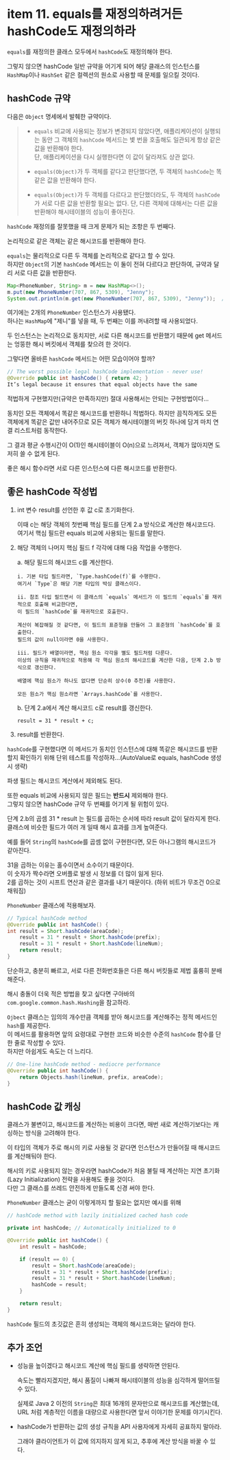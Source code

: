 # item 11. equals를 재정의하려거든 hashCode도 재정의하라

`equals`를 재정의한 클래스 모두에서 `hashCode`도 재정의해야 한다.

그렇지 않으면 hashCode 일반 규약을 어기게 되어 해당 클래스의 인스턴스를 `HashMap`이나 `HashSet` 같은 컬렉션의 원소로 사용할 때 문제를 일으킬 것이다.

## hashCode 규약

다음은 `Object` 명세에서 발췌한 규약이다.

> - `equals` 비교에 사용되는 정보가 변경되지 않았다면, 애플리케이션이 실행되는 동안 그 객체의 `hashCode` 메서드는 볓 번을 호출해도 일관되게 항상 같은 값을 반환해야 한다.  
>   단, 애플리케이션을 다시 실행한다면 이 값이 달라져도 상관 없다.
>
> - `equals(Object)`가 두 객체를 같다고 판단했다면, 두 객체의 `hashCode`는 똑같은 값을 반환해야 한다.
>
> - `equals(Object)`가 두 객체를 다르다고 판단했더라도, 두 객체의 `hashCode`가 서로 다른 값을 반환할 필요는 없다. 단, 다른 객체에 대해서는 다른 값을 반환해야 해시테이블의 성능이 좋아진다.

`hashCode` 재정의를 잘못했을 때 크게 문제가 되는 조항은 두 번째다.

논리적으로 같은 객체는 같은 해시코드를 반환해야 한다.

`equals`는 물리적으로 다른 두 객체를 논리적으로 같다고 할 수 있다.  
하지만 `Object`의 기본 `hashCode` 메서드는 이 둘이 전혀 다르다고 판단하여, 규약과 달리 서로 다른 값을 반환한다.

```java
Map<PhoneNumber, String> m = new HashMap<>();
m.put(new PhoneNumber(707, 867, 5309), "Jenny");
System.out.println(m.get(new PhoneNumber(707, 867, 5309), "Jenny"));  // null
```

여기에는 2개의 `PhoneNumber` 인스턴스가 사용됐다.  
하나는 `HashMap`에 "제니"를 넣을 때, 두 번째는 이를 꺼내려할 때 사용되었다.

두 인스턴스는 논리적으로 동치지만, 서로 다른 해시코드를 반환했기 때문에 get 메서드는 엉뚱한 해시 버킷에서 객체를 찾으려 한 것이다.

그렇다면 올바른 `hashCode` 메서드는 어떤 모습이어야 할까?

```java
// The worst possible legal hashCode implementation - never use!
@Override public int hashCode() { return 42; }
It’s legal because it ensures that equal objects have the same
```

적법하게 구현했지만(규약은 만족하지만) 절대 사용해서는 안되는 구현방법이다...

동치인 모든 객체에서 똑같은 해시코드를 반환하니 적법하다. 하지만 끔직하게도 모든 객체에게 똑같은 값만 내어주므로 모든 객체가 해시테이블의 버킷 하나에 담겨 마치 연결 리스트처럼 동작한다.

그 결과 평균 수행시간이 O(1)인 해시테이블이 O(n)으로 느려져서, 객체가 많아지면 도저히 쓸 수 없게 된다.

좋은 해시 함수라면 서로 다른 인스턴스에 다른 해시코드를 반환한다.

## 좋은 hashCode 작성법

1.  int 변수 result를 선언한 후 값 c로 초기화한다.

    이때 c는 해당 객체의 첫번째 핵심 필드를 단계 2.a 방식으로 계산한 해시코드다.  
    여기서 핵심 필드란 equals 비교에 사용되는 필드를 말한다.

2.  해당 객체의 나머지 핵심 필드 f 각각에 대해 다음 작업을 수행한다.

    a. 해당 필드의 해시코드 c를 계산한다.

        i. 기본 타입 필드라면, `Type.hashCode(f)`를 수행한다.
        여기서 `Type`은 해당 기본 타입의 박싱 클래스이다.

        ii. 참조 타입 필드면서 이 클래스의 `equals` 메서드가 이 필드의 `equals`를 재귀적으로 호출해 비교한다면,
        이 필드의 `hashCode`를 재귀적으로 호출한다.

        계산이 복잡해질 것 같다면, 이 필드의 표준형을 만들어 그 표준형의 `hashCode`를 호출한다.
        필드의 값이 null이라면 0을 사용한다.

        iii. 필드가 배열이라면, 핵심 원소 각각을 별도 필드처럼 다룬다.
        이상의 규칙을 재귀적으로 적용해 각 핵심 원소의 해시코드를 계산한 다음, 단계 2.b 방식으로 갱신한다.

        배열에 핵심 원소가 하나도 없다면 단순히 상수(0 추천)를 사용한다.

        모든 원소가 핵심 원소라면 `Arrays.hashCode`를 사용한다.

    b. 단계 2.a에서 계산 해시코드 c로 result를 갱신한다.

        result = 31 * result + c;

3.  result를 반환한다.

`hashCode`를 구현했다면 이 메서드가 동치인 인스턴스에 대해 똑같은 해시코드를 반환할지 확인하기 위해 단위 테스트를 작성하자...(AutoValue로 equals, hashCode 생성 시 생략)

파생 필드는 해시코드 계산에서 제외해도 된다.

또한 equals 비교에 사용되지 않은 필드는 **반드시** 제외해야 한다.  
그렇지 않으면 hashCode 규약 두 번째를 어기게 될 위험이 있다.

단계 2.b의 곱셈 31 \* result 는 필드를 곱하는 순서에 따라 result 값이 달라지게 한다.  
클래스에 비슷한 필드가 여러 개 일때 해시 효과를 크게 높여준다.

예를 들어 `String`의 `hashCode`를 곱셈 없이 구현한다면, 모든 아나그램의 해시코드가 같아진다.

31을 곱하는 이유는 홀수이면서 소수이기 때문이다.  
이 숫자가 짝수라면 오버플로 발생 시 정보를 더 많이 잃게 된다.  
2를 곱하는 것이 시프트 연산과 같은 결과를 내기 때문이다. (하위 비트가 무조건 0으로 채워짐)

`PhoneNumber` 클래스에 적용해보자.

```java
// Typical hashCode method
@Override public int hashCode() {
int result = Short.hashCode(areaCode);
    result = 31 * result + Short.hashCode(prefix);
    result = 31 * result + Short.hashCode(lineNum);
    return result;
}
```

단순하고, 충분히 빠르고, 서로 다른 전화번호들은 다른 해시 버킷들로 제법 훌륭히 분배해준다.

해시 충돌이 더욱 적은 방법을 찾고 싶다면 구아바의 `com.google.common.hash.Hashing`을 참고하라.

`Ojbect` 클래스는 임의의 개수만큼 객체를 받아 해시코드를 계산해주는 정적 메서드인 `hash`를 제공한다.  
이 메서드를 활용하면 앞의 요령대로 구현한 코드와 비슷한 수준의 `hashCode` 함수를 단 한 줄로 작성할 수 있다.  
하지만 아쉽게도 속도는 더 느리다.

```java
// One-line hashCode method - mediocre performance
@Override public int hashCode() {
    return Objects.hash(lineNum, prefix, areaCode);
}
```

## hashCode 값 캐싱

클래스가 불변이고, 해시코드를 계산하는 비용이 크다면, 매번 새로 계산하기보다는 캐싱하는 방식을 고려해야 한다.

이 타입의 객체가 주로 해시의 키로 사용될 것 같다면 인스턴스가 만들어질 때 해시코드를 계산해둬야 한다.

해시의 키로 사용되지 않는 경우라면 hashCode가 처음 불릴 때 계산하는 지연 초기화(Lazy Initialization) 전략을 사용해도 좋을 것이다.  
다만 그 클래스를 쓰레드 안전하게 만들도록 신경 써야 한다.

`PhoneNumber` 클래스는 굳이 이렇게까지 할 필요는 없지만 예시를 위해

```java
// hashCode method with lazily initialized cached hash code

private int hashCode; // Automatically initialized to 0

@Override public int hashCode() {
    int result = hashCode;

    if (result == 0) {
        result = Short.hashCode(areaCode);
        result = 31 * result + Short.hashCode(prefix);
        result = 31 * result + Short.hashCode(lineNum);
        hashCode = result;
    }

    return result;
}
```

`hashCode` 필드의 초깃값은 흔히 생성되는 객체의 해시코드와는 달라야 한다.

## 추가 조언

- 성능을 높이겠다고 해시코드 계산에 핵심 필드를 생략하면 안된다.

  속도는 빨라지겠지만, 해시 품질이 나빠져 해시테이블의 성능을 심각하게 떨어뜨릴 수 있다.

  실제로 Java 2 이전의 `String`은 최대 16개의 문자만으로 해시코드를 계산했는데, URL 처럼 계층적인 이름을 대량으로 사용한다면 앞서 이야기한 문제를 야기시킨다.

- hashCode가 반환하는 값의 생성 규칙을 API 사용자에게 자세히 공표하지 말아라.

  그래야 클라이언트가 이 값에 의지하지 않게 되고, 추후에 계산 방식을 바꿀 수 있다.
